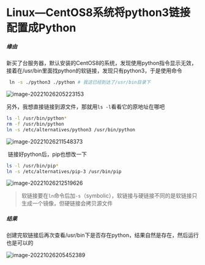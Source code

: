 # Linux—CentOS8系统将python3链接配置成Python

##### 缘由

​		新买了台服务器，默认安装的CentOS8的系统，发现使用python指令显示无效，接着在/usr/bin里面找python的软链接，发现只有python3，于是使用命令

```sh
 ln -s ./python3 ./python # 我这已经到达了/usr/bin目录下
```

![image-20221026205223153](https://cdn.staticaly.com/gh/kui-ming/tuchuang/main/images202210262055907.png)

​		另外，我想直接链接到源文件，那就用`ls -l`看看它的原地址在哪吧

```sh
ls -l /usr/bin/python*
rm -f /usr/bin/python
ln -s /etc/alternatives/python3 /usr/bin/python
```

![image-20221026211548373](https://cdn.staticaly.com/gh/kui-ming/tuchuang/main/images202210262125028.png)

​		链接好python后，pip也想改一下

```sh
ls -l /usr/bin/pip*
ln -s /etc/alternatives/pip-3 /usr/bin/pip
```

![image-20221026212519626](https://cdn.staticaly.com/gh/kui-ming/tuchuang/main/images202210262125798.png)

> 软链接要在`ln`命令后加`-s`（symbolic），软链接与硬链接不同的是软链接只生成一个镜像，但硬链接会拷贝源文件

##### 结果

​		创建完软链接后再次查看/usr/bin下是否存在python，结果自然是存在，然后运行也是可以的

![image-20221026205452389](https://cdn.staticaly.com/gh/kui-ming/tuchuang/main/images202210262055908.png)



